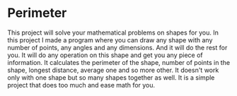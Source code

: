 # Perimeter
This project will solve your mathematical problems on shapes for you. 
In this project I made a program where you can draw any shape with any number of points, any angles and any dimensions. 
And it will do the rest for you. It will do any operation on this shape and get you any piece of information. 
It calculates the perimeter of the shape, number of points in the shape, longest distance, average one and so more other. 
It doesn't work only with one shape but so many shapes together as well. 
It is a simple project that does too much and ease math for you.
